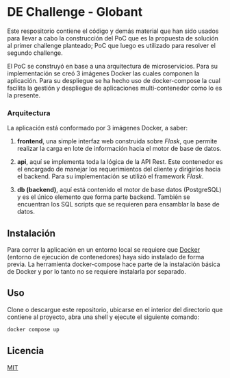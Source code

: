 # DE Challenge - Globant

Este respositorio contiene el código y demás material que han sido usados para llevar a cabo la construcción del PoC que es la propuesta de solución al primer challenge planteado; PoC que luego es utilizado para resolver el segundo challenge.

El PoC se construyó en base a una arquitectura de microservicios. Para su implementación se creó 3 imágenes Docker las cuales componen la aplicación. Para su despliegue se ha hecho uso de docker-compose la cual facilita la gestión y despliegue de aplicaciones multi-contenedor como lo es la presente.

### Arquitectura

La aplicación está conformado por 3 imágenes Docker, a saber:

1. **frontend**, una simple interfaz web construida sobre _Flask_, que permite realizar la carga en lote de información hacia el motor de base de datos.

2. **api**, aquí se implementa toda la lógica de la API Rest. Este contenedor es el encargado de manejar los requerimientos del cliente y dirigirlos hacia el backend. Para su implementación se utilizó el framework _Flask_.

3. **db (backend)**, aquí está contenido el motor de base datos (PostgreSQL) y es el único elemento que forma parte backend. También se encuentran los SQL scripts que se requieren para ensamblar la base de datos.

## Instalación

Para correr la aplicación en un entorno local se requiere que [Docker](https://docs.docker.com/get-docker/) (entorno de ejecución de contenedores) haya sido instalado de forma previa. La herramienta docker-compose hace parte de la instalación básica de Docker y por lo tanto no se requiere instalarla por separado.

## Uso

Clone o descargue este repositorio, ubicarse en el interior del directorio que contiene al proyecto, abra una shell y ejecute el siguiente comando:

```bash
docker compose up
```

## Licencia

[MIT](https://choosealicense.com/licenses/mit/)
